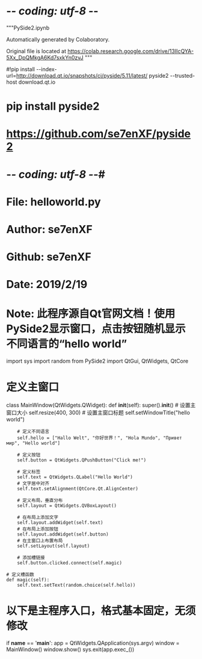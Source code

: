 # -*- coding: utf-8 -*-
"""PySide2.ipynb

Automatically generated by Colaboratory.

Original file is located at
    https://colab.research.google.com/drive/13IIcQYA-5Xx_DpQMkgA6Kd7sxkYn0zvJ
"""

#!pip install --index-url=http://download.qt.io/snapshots/ci/pyside/5.11/latest/ pyside2 --trusted-host download.qt.io
# pip install pyside2
# https://github.com/se7enXF/pyside2

# -*- coding: utf-8 -*-#
# File:     helloworld.py
# Author:   se7enXF
# Github:   se7enXF
# Date:     2019/2/19
# Note:     此程序源自Qt官网文档！使用PySide2显示窗口，点击按钮随机显示不同语言的“hello world”

import sys
import random
from PySide2 import QtGui, QtWidgets, QtCore


# 定义主窗口
class MainWindow(QtWidgets.QWidget):
    def __init__(self):
        super().__init__()
        # 设置主窗口大小
        self.resize(400, 300)
        # 设置主窗口标题
        self.setWindowTitle("hello world")

        # 定义不同语言
        self.hello = ["Hallo Welt", "你好世界！", "Hola Mundo", "Привет мир", "Hello world"]

        # 定义按钮
        self.button = QtWidgets.QPushButton("Click me!")

        # 定义标签
        self.text = QtWidgets.QLabel("Hello World")
        # 文字居中对齐
        self.text.setAlignment(QtCore.Qt.AlignCenter)

        # 定义布局，垂直分布
        self.layout = QtWidgets.QVBoxLayout()

        # 在布局上添加文字
        self.layout.addWidget(self.text)
        # 在布局上添加按钮
        self.layout.addWidget(self.button)
        # 在主窗口上布置布局
        self.setLayout(self.layout)

        # 添加槽链接
        self.button.clicked.connect(self.magic)

    # 定义槽函数
    def magic(self):
        self.text.setText(random.choice(self.hello))


# 以下是主程序入口，格式基本固定，无须修改
if __name__ == '__main__':
    app = QtWidgets.QApplication(sys.argv)
    window = MainWindow()
    window.show()
    sys.exit(app.exec_())
